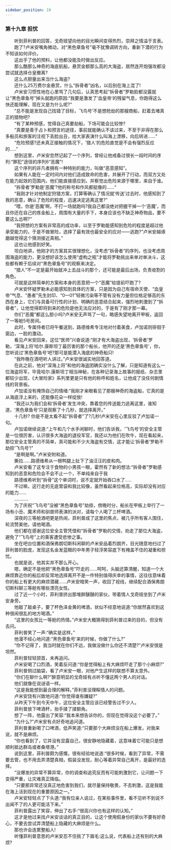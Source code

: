 ```yaml
---
sidebar_position: 19
---
```

### 第十九章 担忧  


　　听到菲利普的回答，戈奇娅望向他的目光瞬间变得热烈，崇拜之情溢于言表。  
　　跑了?卢米安嘴角微动，对“黑色章鱼号”毫不犹豫调转方向，重新下潜的行为不知该如何评价。  
　　这出乎了他的预料，让他都没能及时做出反应。  
　　那么酷那么神奇的海底航船，悬赏金额那么高的大海盗，居然连开炮强攻都没尝试就选择仓皇撤离?  
　　这么点胆量出来当什么海盗?  
　　还什么25万费尔金悬赏，什么“拆骨者”凶名，以后别在海上混了!  
　　卢米安习惯性地在心里骂了几句后，认真思考起“拆骨者”罗勒脸都没露就让“黑色章鱼号”掉头就跑的原因:“我要是激发了‘血皇帝’的残留气息，你跑得这么快还能理解，现在又是为什么呢?“  
　　“总不能是发现自己找错了目标，飞鸟号’不是想抢劫的那艘商船，赶着去堵真正的猎物吧?  
　　“有了某种预感，觉得自己真要劫船，下场可能会比较惨?  
　　“真要是善于占卜和预言的途径，事前就能确认不该过来，不至于非得在那么多船员和旅客的注视下丢脸出丑，给大家表演什么叫海上漂移，向后转进......”  
　　“危险预感?还未真正接触的情况下，‘猎人’的危险直觉是不会有强烈反应的..…”  
　　想到这里，卢米安忽然记起了一个序列，曾经让他戒备过很长一段时间的序列:“罪犯”途径的序列6“恶魔”!  
　　这个序列的非凡者拥有一种特别的能力，叫做“恶意感知”。  
　　如果有人能在一定时间内对他们造成致命的危害，并展开了行动，而双方又处在能力起效的范围内，他们能直接感应到，并察觉出危险来源于哪里，来自于谁。  
　　“拆骨者’罗勒是‘恶魔’?他的称号和作风都挺像的......“  
　　“我刚才针对他制定狩猎方案，打算等确认了情况就‘传送’过去时，他感知到了我的恶意，确认了危险的程度，迅速决定逃离这里?”  
　　“喂，你是‘恶魔’啊，不打一场就跑吗?我自己都没绝对把握干掉一个‘恶魔’，而且你还在自己的炼金船上，周围有大量的手下，本身应该也不缺乏神奇物品，要不要这么怂啊?“  
　　“我预想的方案有非常高的成功率，以至于罗勒能感知到危险的程度是超过他承受能力的，于是不做冒险，选择了最有效也最安全的应对——逃跑?”卢米安越琢磨越觉得这个猜测接近真相。”  
　　这也让他感到好笑。  
　　坦白地讲，他刚才的方案其实很理想化，没考虑“拆骨者”的序列，也没考虑周围海盗的能力，更没想好该怎么使用“虚构之瓶”才能将罗勒挑出来单对单决斗，这些都有赖于后续对“黑色章鱼号”的观察来决定。  
　　“猎人”不一定是最开始就冲上去战斗的那个，还可能是最后出场，负责收割的角色。  
　　可就是这样简单的方案和本身的恶意把一个“恶魔”给提前吓跑了?  
　　卢米安怀疑罗勒未必能感知到具体的方案，只是因为自己有宿命天使、“血皇帝”气息、“愚者”先生封印、“0一01”轻微污染等不管有没有力量但位格足够高的东西在身上，它们与具备可行性的计划、明确的恶意结合起来，强烈地刺激到了“拆骨者”，让他觉得即将到来的危险是他无法应对的，于是有了刚才那一幕。  
　　你们“恶魔”都这么胆小吗?卢米安无声骂了一句，略感失望地离开甲板，返回了一等舱5号房间。  
　　此时，专属侍者已将午餐送到，路德维希专注地对付着美食，卢加诺则徘徊于窗边，一脸的激动。  
　　看见卢米安回来，这位“医师”兴奋说道:“刚才有大海盗出现，‘拆骨者’罗勒，‘深海上将’哈尔.康斯坦丁最厉害的那个船长，他开的还是‘黑色章鱼号’，你，您听说过‘黑色章鱼号’吧?那可是能潜入海底的神奇船只!  
　　“我昨晚在酒吧听人讲过。”卢米安很诚实地回答道。  
　　在此之前，他对“深海上将”和他的海盗团确实没什么了解，只是知道有这么一位海盗将军，毕竟哈尔.康斯坦丁相当神秘，在各种记录海上故事的报纸、杂志里都较少出现，《大冒险家》系列里更是只有他的称呼和姓名，让他成了没任何剧情线的背景板。  
　　卢加诺没有掩饰自己的情绪:“我刚才亲眼看见了那艘神奇的海盗船，它真的是从海底浮上来的，还能像花朵一样绽放!  
　　“我还以为我们会和‘拆骨者’发生冲突，靠着您的传送能力逃离这里，谁知道，‘黑色章鱼号’只是观察了十几秒，就选择离开。”  
　　十几秒? 你是不是太看不起“拆骨者”了?几秒!卢米安在心里反驳了卢加诺一句。  
　　卢加诺继续说道:“上午和几个水手闲聊时，他们告诉我，‘飞鸟号’的安全主管是一位很厉害，认识很多大海盗的退役军官，我还以为他们在吹牛，现在看起来，那位安全主管真的不简单，真可能和不少大海盗有交情，这才能让‘拆骨者’罗勒不劫掠‘飞鸟号’!”  
　　“是啊是啊。”卢米安附和道。  
　　撕拉……路德维希从一根鸭腿上扯下了油汪汪的皮和肉。  
　　卢米安看了这专注于食物的小男孩一眼，霍然有了新的想法:“拆骨者”罗勒感知到的恶意和危险会不会不止一个，不单纯来自于我  
　　路德维希听到“拆骨”这个单词时，说不定就开始吞口水了.....  
　　不过嘛，这行走的无底胃袋和我比较像，虽然看起来位格高，实际却没有对应的能力......  
　　...........  
　　为了庆祝“飞鸟号”没被“黑色章鱼号”劫掠，傍晚时分，船长在甲板上举行了一场有小丑、魔术师和驯兽师表演的派对，请每个人喝了三杯啤酒。  
　　深夜的三等舱酒吧更是热闹，菲利普成了这里的焦点，被几乎所有客人围住，轮流赞美他，请他喝酒。  
　　他们都在感谢这位安全主管凭借和“拆骨者”罗勒的交情，劝走了那位大海盗，避免了“飞鸟号”上的乘客遭受悲惨之事。  
　　坐在吧台位置和酒保弗朗切斯科闲聊的卢米安品着烈朗齐，目光随意地扫过了菲利普的脸庞，发现这名金发蓝眼的中年男子轻浮笑容底下有掩盖不住的凝重和担忧。  
　　也就是说，他其实并不那么开心。  
　　嗯，确定不是他把“黑色章鱼号”吓走的……呵呵，头脑还算清醒，知道一个大麻烦靠近你的船后却反常地选择离开不是一件特别值得庆幸的事情，这往往意味着你的船上有更大的麻烦潜藏……卢米安暗笑一声，收回了视线，继续配合酒保弗朗切斯科聊三等舱有哪些漂亮女性。  
　　过了近一个小时，菲利普挤出那堆醉醺醺的家伙，带着情人戈奇娅坐到了卢米安身旁。  
　　他敲了敲桌子，要了杯色泽金黄的啤酒，状似不经意地说道:“你居然喜欢到这种很闹很乱的地方喝酒。”  
　　“这里的女孩比一等舱的热情。”卢米安大概猜得到菲利普过来的目的，但没有去问。  
　　菲利普笑了一声:“确实是这样。”  
　　他漫不经心地问道:“黑色章鱼号’来的时候，你做了什么?”  
　　“你不记得了，我当时就在你们不远，我做没做什么你还不清楚?”卢米安很是坦然。  
　　菲利普轻轻颔首，未再追问。  
　　卢米安喝了口烈酒，笑着反问道:“你是觉得船上有大麻烦吓走了那个小麻烦?”  
　　菲利普侧过脑袋，看了卢米安一眼，对他产生这样的联想不算太意外。  
　　“你们在聊什么啊?”醉意明显的戈奇娅有点听不懂这两个男人的对话。  
　　他们就像在说谜语一样。  
　　“这是我能想到最合理的解释。”菲利普没理睬情人的问题。  
　　卢米安饶有兴致地问道:“你觉得谁有嫌疑?”  
　　从昨天下午到今天中午，这位安全主管应该已经警告过不少人。  
　　菲利普放下啤酒杯，抬手揉了揉额角。  
　　想了一阵，他露出了笑容:“我本来想告诉你的，但现在觉得没这个必要了。”  
　　“为什么?”卢米安有点好奇地追问道。  
　　菲利普重新喝了口啤酒，低声笑道:“只要那个大麻烦没在船上爆发，对我来说，就不是麻烦。  
　　“你也看到了，它并没有显露自己，很安静地隐藏着，这意味着它可能只是想顺利抵达群岛或者桑塔港。”  
　　说到这里，菲利普颇为感慨，很有经验地说道:“很多时候，看到了异常，不需要去管，也不用去弄清楚真相，假装没发现，耐心等着异常自己离开，是最好的选择。  
　　“没爆发的异常不算异常，你的调查和追究反而有可能刺激到它，让问题一下变得严重，让灾难真正降临。  
　　“只要那异常还没真正地危害到我们，就尽量保持敬畏，不去刺激，这是我能在海上活到现在的重要原因之一。”  
　　卢米安轻轻点了下头道:“我有位亲人说过，在某些事件里，看不见听不到说不出闻不了的人更可能活下来。”  
　　菲利普露出了笑容，伸出了右手:“很高兴你也有这样的认知。”  
　　这才是他过来找卢米安谈话的真正目的，让这个使用假身份的家伙不要有好奇心，不要去尝试弄清楚船上隐藏的大麻烦是什么。  
　　那也许会连累整船人!  
　　听懂菲利普意思的卢米安忍不住挑了下眉毛:这么说，代表船上还有别的大麻烦?  
